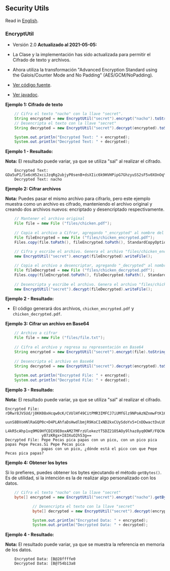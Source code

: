 ## Security Utils

Read in [English](README.md#security-utils).

### EncryptUtil

* Versión 2.0 **Actualizado al 2021-05-05:**
* La Clase y la implementación has sido actualizada para permitir el Cifrado de texto y archivos.
* Ahora utiliza la transformación "Advanced Encryption Standard using the Galois/Counter Mode and No Padding" (AES/GCM/NoPadding).

* [Ver código fuente](EncryptUtil.java).
* [Ver javadoc](https://iasandoval.github.io/nacho-utils/com/ignaciosandoval/utils/security/EncryptUtil.html).

**Ejemplo 1: Cifrado de texto**
```java
    // Cifra el texto "nacho" con la llave "secret". 
    String encrypted = new EncryptUtil("secret").encrypt("nacho").toString();
    // Desencripta el texto con la llave "secret"
    String decrypted = new EncryptUtil("secret").decrypt(encrypted).toString();

    System.out.println("Encrypted Text: " + encrypted);
    System.out.println("Decrypted Text: " + decrypted);
```

**Ejemplo 1 - Resultado:**

**Nota:** El resultado puede variar, ya que se utiliza "sal" al realizar el cifrado.
```shell
    Encrypted Text: GDa5uPI/Sx6cH52xciJzqRg2ubjyP0senB+dsXIic6k9HVHPipG7GhzyuSS2sF5v0XOnOqY=
    Decrypted Text: nacho
```

**Ejemplo 2: Cifrar archivos**

**Nota:** Puedes pasar el mismo archivo para cifrarlo, pero este ejemplo muestra como un archivo es cifrado, manteniendo
el archivo original y creando dos archivos nuevos: encriptado y desencriptado respectivamente.

```java
    // Mantener el archivo original
    File file = new File ("files/chicken.pdf");
    
    // Copia el archivo a Cifrar, agregando "_encrypted" al nombre del archivo.
    File fileEncrypted = new File ("files/chicken_encrypted.pdf");
    Files.copy(file.toPath(), fileEncrypted.toPath(), StandardCopyOption.REPLACE_EXISTING);
    
    // Cifra y escribe el archivo. Genera el archivo "files/chicken_encrypted.pdf". 
    new EncryptUtil("secret").encrypt(fileEncrypted).writeFile();

    // Copia el archivo a desencriptar, agregando "_decrypted" al nombre del archivo.
    File fileDecrypted = new File ("files/chicken_decrypted.pdf");
    Files.copy(fileEncrypted.toPath(), fileDecrypted.toPath(), StandardCopyOption.REPLACE_EXISTING);
    
    // Desencripta y escribe el archivo. Genera el archivo "files/chicken_decrypted.pdf".
    new EncryptUtil("secret").decrypt(fileDecrypted).writeFile();
```

**Ejemplo 2 - Resultado:**

* El código generará dos archivos, ```chicken_encrypted.pdf``` y ```chicken_decrypted.pdf```.

**Ejemplo 3: Cifrar un archivo en Base64**

```java
    // Archivo a cifrar
    File file = new File ("files/file.txt");
    
    // Cifra el archivo y regresa su representación en Base64
    String encrypted = new EncryptUtil("secret").encrypt(file).toString();
    
    // Desencripta el archivo en Base64
    String decrypted = new EncryptUtil("secret").decrypt(encrypted).toString();
    
    System.out.println("Encrypted File: " + encrypted);
    System.out.println("Decrypted File: " + decrypted);
```

**Ejemplo 3 - Resultado:**

**Nota:** El resultado puede variar, ya que se utiliza "sal" al realizar el cifrado.

```shell
Encrypted File: rDRwr8JVSUd/j0KK08xHcqw0cK/CVUlHf49CitPMR3IMFCJ7iUMfGlz9NPoAzNZnmwFtK16sim8AqlaXMT2jHP
                uunS8BVomNlRaGQP0c+D4PLAhfaDsHwdlbmjR9KoCIxND2kxCUySdoYx5+CnDDwactDvLU9RjVu9FLf/vdhBuM
                L4kR5cAhp1xq9MG9HfCDIX9E0oxAM27MFrzUlokeztTSDZ21O5AOy9lhaz8yq0OWF/FQCNuQj49hdK2XuBpTrE
                y07zKRgx+I83XuO2h53g==
Decrypted File: Pepe Pecas pica papas con un pico, con un pico pica papas Pepe Pecas.Si Pepe Pecas pica 
                papas con un pico, ¿dónde está el pico con que Pepe Pecas pica papas?
```

**Ejemplo 4: Obtener los bytes**

Si lo prefieres, puedes obtener los bytes ejecutando el método ```getBytes()```.
Es de utilidad, si la intención es la de realizar algo personalizado con los datos.

```java
    // Cifra el texto "nacho" con la llave "secret"
    byte[] encrypted = new EncryptUtil("secret").encrypt("nacho").getBytes();

            // Desencripta el texto con la llave "secret"
            byte[] decrypted = new EncryptUtil("secret").decrypt(encrypted).getBytes();

            System.out.println("Encrypted Data: " + encrypted);
            System.out.println("Decrypted Data: " + decrypted);
```

**Ejemplo 4 - Resultado:**

**Nota:** El resultado puede variar, ya que se muestra la referencia en memoria de los datos.
```shell
    Encrypted Data: [B@28ffffe0
    Decrypted Data: [B@754b13a8
```